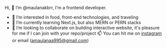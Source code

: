 Hi, :wave: I’m @maulanakbrr, I'm a frontend developer. 
- 👀 I’m interested in food, front-end technologies, and traveling
- 🌱 I’m currently learning Next.js, but also MERN or PERN stacks
- 💞️ I’m looking to collaborate on building interactive website, it's pleasure for me if I can join with your repo/project
📫 You can hit me on <a href='https://www.instagram.com/maulanakbrr/' target='_blank'>instagram</a> or email (amaulanaa995@gmail.com)

<!---
maulanakbrr/maulanakbrr is a ✨ special ✨ repository because its `README.md` (this file) appears on your GitHub profile.
You can click the Preview link to take a look at your changes.
--->
